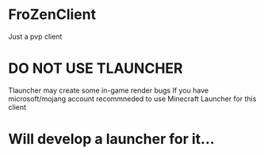 # FroZenClient
Just a pvp client


# DO NOT USE TLAUNCHER 
 Tlauncher may create some in-game render bugs
 If you have microsoft/mojang account recommneded to use Minecraft Launcher for this client
 
# Will develop a launcher for it...
